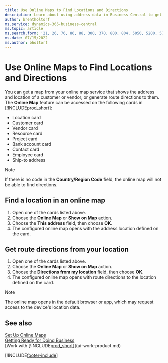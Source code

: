```yaml
---
title: Use Online Maps to Find Locations and Directions
description: Learn about using address data in Business Central to get an online map with route directions.
author: brentholtorf
ms.service: dynamics-365-business-central
ms.topic: article
ms.search.form: '21, 26, 76, 86, 88, 300, 370, 800, 804, 5050, 5200, 5703'
ms.date: 07/15/2022
ms.author: bholtorf
---
```

# Use Online Maps to Find Locations and Directions

You can get a map from your online map service that shows the address and location of a customer or vendor, or generate route directions to them. The **Online Map** feature can be accessed on the following cards in [!INCLUDE[prod_short](includes/prod_short.md)]:

* Location card
* Customer card
* Vendor card
* Resource card
* Project card
* Bank account card
* Contact card
* Employee card
* Ship-to address

> [!NOTE]
> If there is no code in the **Country/Region Code** field, the online map will not be able to find directions.

## Find a location in an online map

1. Open one of the cards listed above.
2. Choose the **Online Map** or **Show on Map** action.
3. Choose the **This address** field, then choose **OK**.
4. The configured online map opens with the address location defined on the card.

## Get route directions from your location

1. Open one of the cards listed above.
2. Choose the **Online Map** or **Show on Map** action.
3. Choose the **Directions from my location** field, then choose **OK**.
4. The configured online map opens with route directions to the location defined on the card.

> [!NOTE]
> The online map opens in the default browser or app, which may request access to the device's location data.

## See also 

[Set Up Online Maps](across-online-maps-setup.md)  
[Getting Ready for Doing Business](ui-get-ready-business.md)  
[Work with [!INCLUDE[prod_short](includes/prod_short.md)]](ui-work-product.md)  

[!INCLUDE[footer-include](includes/footer-banner.md)]
